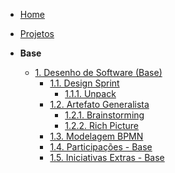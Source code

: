 <!-- docs/_sidebar.md -->

- [Home](/)
- [Projetos](/Projeto/Projeto.md)

- **Base**
  - [1. Desenho de Software (Base)](/Base/1.Base.md)
    - [1.1. Design Sprint](/Base/DesingSprint/1.1.DesignSprint.md)
      - [1.1.1. Unpack](/Base/DesingSprint/unpack.md)
    - [1.2. Artefato Generalista](/Base/ArtefatosGeneralistas/1.2.ArtefatoGeneralista.md)
      - [1.2.1. Brainstorming](/Base/ArtefatosGeneralistas/1.2.1.Brainstorming.md)
      - [1.2.2. Rich Picture](/Base/ArtefatosGeneralistas/1.2.2.RichPicture.md)
    - [1.3. Modelagem BPMN](/Base/BPMN/1.3.ModelagemBPMN.md)
    - [1.4. Participações - Base](/Base/Participacoes/1.4.ParticipacoesBase.md)
    - [1.5. Iniciativas Extras - Base](/Base/1.5.IniciativasExtras.md)
